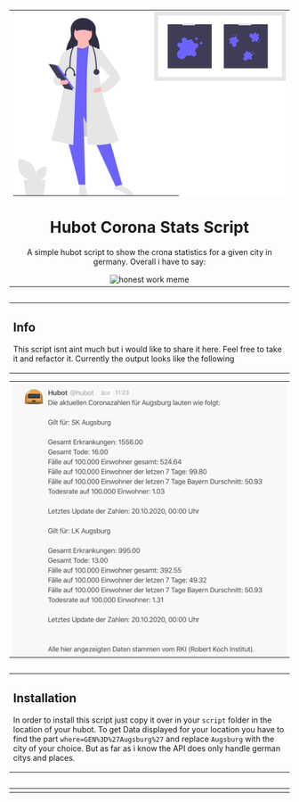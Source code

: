<table align="center"><tr><td align="center" width="9999">
<img src="logo.svg" align="center" width="600" alt="Project icon">

# Hubot Corona Stats Script

A simple hubot script to show the crona statistics for a given city in germany.
Overall i have to say:

<img src="https://i.kym-cdn.com/entries/icons/mobile/000/028/021/work.jpg" align="center" width="600" alt="honest work meme">
</td></tr></table>
<table align="left"><tr><td align="left" width="9999">


## Info

This script isnt aint much but i would like to share it here. Feel free to take it and refactor it.
Currently the output looks like the following
</td></tr></table>
<table align="center"><tr><td align="center" width="9999">
<img src="example.png" align="center" width="600" alt="example pic">
</td></tr></table>
<table align="left"><tr><td align="left" width="9999">


## Installation

In order to install this script just copy it over in your `script` folder in the location of your hubot. To get Data displayed for your location you have to find the part `where=GEN%3D%27Augsburg%27` and replace `Augsburg` with the city of your choice. But as far as i know the API does only handle german citys and places.
</td></tr></table>
<table align="left"><tr><td align="left" width="9999">
